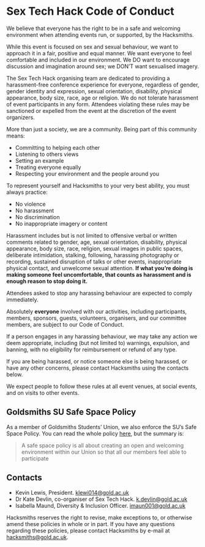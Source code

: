 
# Sex Tech Hack Code of Conduct

We believe that everyone has the right to be in a safe and welcoming environment when attending events run, or supported, by the Hacksmiths. 

While this event is focused on sex and sexual behaviour, we want to approach it in a fair, positive and equal manner. We want everyone to feel comfortable  and included in our environment. We DO want to encourage discussion and imagination around sex; we DON’T want sexualised imagery. 

The Sex Tech Hack organising team are dedicated to providing a harassment-free conference experience for everyone, regardless of gender, gender identity and expression, sexual orientation, disability, physical appearance, body size, race, age or religion. We do not tolerate harassment of event participants in any form. Attendees violating these rules may be sanctioned or expelled from the event at the discretion of the event organizers.

More than just a society, we are a community. Being part of this community means: 

* Committing to helping each other
* Listening to others views
* Setting an example
* Treating everyone equally
* Respecting your environment and the people around you

To represent yourself and Hacksmiths to your very best ability, you must always practice:

* No violence
* No harassment
* No discrimination
* No inappropriate imagery or content

Harassment includes but is not limited to offensive verbal or written comments related to gender, age, sexual orientation, disability, physical appearance, body size, race, religion, sexual images in public spaces, deliberate intimidation, stalking, following, harassing photography or recording, sustained disruption of talks or other events, inappropriate physical contact, and unwelcome sexual attention. **If what you’re doing is making someone feel uncomfortable, that counts as harassment and is enough reason to stop doing it.**

Attendees asked to stop any harassing behaviour are expected to comply immediately. 

Absolutely **everyone** involved with our activities, including participants, members, sponsors, guests, volunteers, organisers, and our committee members, are subject to our Code of Conduct. 

If a person engages in any harassing behaviour, we may take any action we deem appropriate, including (but not limited to) warnings, expulsion, and banning, with no eligibility for reimbursement or refund of any type. 

If you are being harassed, or notice someone else is being harassed, or have any other concerns, please contact Hacksmiths using the contacts below. 

We expect people to follow these rules at all event venues, at social events, and on visits to other events. 

## Goldsmiths SU Safe Space Policy

As a member of Goldsmiths Students’ Union, we also enforce the SU’s Safe Space Policy. You can read the whole policy [here](https://www.goldsmithssu.org/pageassets/yourunion/governance/policies/Safe-Space-Policy.pdf), but the summary is:

> A safe space policy is all about creating an open and welcoming environment within our Union so that all our members feel able to participate

## Contacts
* Kevin Lewis, President. klewi014@gold.ac.uk
* Dr Kate Devlin, co-organiser of Sex Tech Hack. k.devlin@gold.ac.uk
* Isabella Maund, Diversity & Inclusion Officer. imaun001@gold.ac.uk

Hacksmiths reserves the right to revise, make exceptions to, or otherwise amend these policies in whole or in part. If you have any questions regarding these policies, please contact Hacksmiths by e-mail at hacksmiths@gold.ac.uk.
